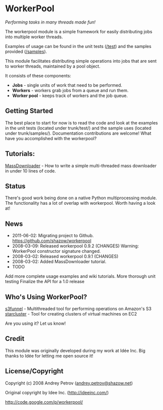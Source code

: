 WorkerPool
==========
*Performing tasks in many threads made fun!*

The workerpool module is a simple framework for easily distributing jobs
into multiple worker threads.

Examples of usage can be found in the unit tests ([/test](https://github.com/shazow/workerpool/tree/master/test)) and the samples provided ([/samples](https://github.com/shazow/workerpool/tree/master/samples)).

This module facilitates distributing simple operations into jobs that are sent
to worker threads, maintained by a pool object.

It consists of these components:

* **Jobs** - single units of work that need to be performed.
* **Workers** - workers grab jobs from a queue and run them.
* **Worker pool** - keeps track of workers and the job queue.

## Getting Started
The best place to start for now is to read the code and look at the examples in
the unit tests (located under trunk/test/) and the sample uses (located under
trunk/samples/). Documentation contributions are welcome! What have you
accomplished with the workerpool?

## Tutorials:
[MassDownloader](https://github.com/shazow/workerpool/wiki/Mass-Downloader) - How to write a simple multi-threaded mass downloader in under
10 lines of code.


## Status
There's good work being done on a native Python multiprocessing module. The
functionality has a lot of overlap with workerpool. Worth having a look at!

## News
* 2011-06-02: Migrating project to Github. https://github.com/shazow/workerpool
* 2008-03-09: Released workerpool 0.9.2 (CHANGES) Warning: WorkerPool constructor signature changed.
* 2008-03-02: Released workerpool 0.9.1 (CHANGES)
* 2008-03-02: Added MassDownloader tutorial.
* TODO

Add more complete usage examples and wiki tutorials.
More thorough unit testing
Finalize the API for a 1.0 release

## Who's Using WorkerPool?
[s3funnel](https://github.com/shazow/s3funnel) - Multithreaded tool for performing operations on Amazon's S3
[starcluster](https://github.com/jtriley/StarCluster) - Tool for creating clusters of virtual machines on EC2

Are you using it? Let us know!

## Credit
This module was originally developed during my work at Idée Inc. Big thanks to
Idée for letting me open source it!

## License/Copyright
Copyright (c) 2008 Andrey Petrov (andrey.petrov@shazow.net)

Original copyright by Idee Inc. (http://ideeinc.com/)

http://code.google.com/p/workerpool/
